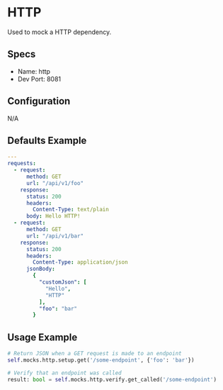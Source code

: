 HTTP
======
Used to mock a HTTP dependency.


## Specs
 * Name: http
 * Dev Port: 8081
 
 
## Configuration
N/A


## Defaults Example
```yaml
---
requests:
  - request:
      method: GET
      url: "/api/v1/foo"
    response:
      status: 200
      headers:
        Content-Type: text/plain
      body: Hello HTTP!
  - request:
      method: GET
      url: "/api/v1/bar"
    response:
      status: 200
      headers:
        Content-Type: application/json
      jsonBody:
        {
          "customJson": [
            "Hello",
            "HTTP"
          ],
          "foo": "bar"
        }
```


## Usage Example
```python
# Return JSON when a GET request is made to an endpoint
self.mocks.http.setup.get('/some-endpoint', {'foo': 'bar'})

# Verify that an endpoint was called
result: bool = self.mocks.http.verify.get_called('/some-endpoint')
```
